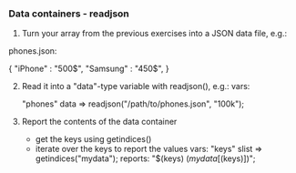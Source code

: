 ### Data containers - readjson

1. Turn your array from the previous exercises into
   a JSON data file, e.g.:

phones.json:

{
  "iPhone" : "500$",
  "Samsung" : "450$",
}

2. Read it into a "data"-type variable with readjson(), e.g.:
  vars:

      "phones"
        data => readjson("/path/to/phones.json", "100k");

3. Report the contents of the data container
   - get the keys using getindices()
   - iterate over the keys to report the values
  vars:
      "keys"
        slist => getindices("mydata");
  reports:
      "$(keys)  $(mydata[$(keys)])";
